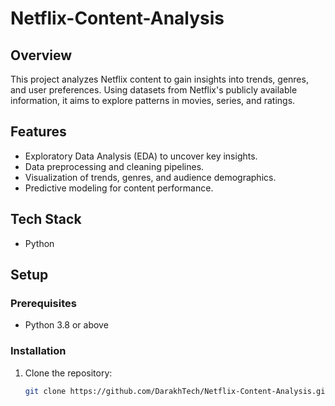 # Netflix-Content-Analysis

## Overview
This project analyzes Netflix content to gain insights into trends, genres, and user preferences. Using datasets from Netflix's publicly available information, it aims to explore patterns in movies, series, and ratings. 

## Features
- Exploratory Data Analysis (EDA) to uncover key insights.
- Data preprocessing and cleaning pipelines.
- Visualization of trends, genres, and audience demographics.
- Predictive modeling for content performance.

## Tech Stack
- Python

## Setup
### Prerequisites
- Python 3.8 or above

### Installation
1. Clone the repository:
   ```bash
   git clone https://github.com/DarakhTech/Netflix-Content-Analysis.git
